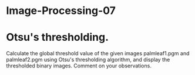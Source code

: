 # Image-Processing-07
# Otsu's thresholding.
Calculate the global threshold value of the given images palmleaf1.pgm and palmleaf2.pgm
using Otsu's thresholding algorithm, and display the thresholded binary images. Comment on
your observations.
